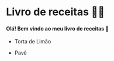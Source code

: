 # Livro de receitas :woman_cook:

#### Olá! Bem vindo ao meu livro de receitas :wave:

- Torta de Limão

- Pavê

  



